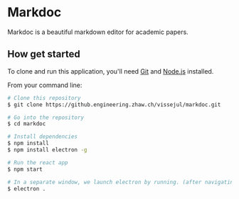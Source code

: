# Markdoc
Markdoc is a beautiful markdown editor for academic papers.

## How get started

To clone and run this application, you'll need [Git](https://git-scm.com) and [Node.js](https://nodejs.org/en/download/) installed.

From your command line:

```bash
# Clone this repository
$ git clone https://github.engineering.zhaw.ch/vissejul/markdoc.git

# Go into the repository
$ cd markdoc

# Install dependencies
$ npm install
$ npm install electron -g

# Run the react app
$ npm start

# In a separate window, we launch electron by running. (after navigating back into the folder)
$ electron .
```
